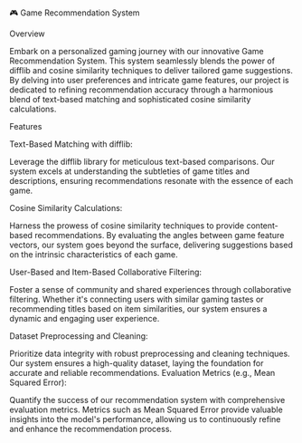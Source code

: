 🎮 Game Recommendation System

Overview

Embark on a personalized gaming journey with our innovative Game Recommendation System. This system seamlessly blends the power of difflib and cosine similarity techniques to deliver tailored game suggestions. By delving into user preferences and intricate game features, our project is dedicated to refining recommendation accuracy through a harmonious blend of text-based matching and sophisticated cosine similarity calculations.

Features

Text-Based Matching with difflib:

Leverage the difflib library for meticulous text-based comparisons. Our system excels at understanding the subtleties of game titles and descriptions, ensuring recommendations resonate with the essence of each game.

Cosine Similarity Calculations:

Harness the prowess of cosine similarity techniques to provide content-based recommendations. By evaluating the angles between game feature vectors, our system goes beyond the surface, delivering suggestions based on the intrinsic characteristics of each game.

User-Based and Item-Based Collaborative Filtering:

Foster a sense of community and shared experiences through collaborative filtering. Whether it's connecting users with similar gaming tastes or recommending titles based on item similarities, our system ensures a dynamic and engaging user experience.

Dataset Preprocessing and Cleaning:

Prioritize data integrity with robust preprocessing and cleaning techniques. Our system ensures a high-quality dataset, laying the foundation for accurate and reliable recommendations.
Evaluation Metrics (e.g., Mean Squared Error):

Quantify the success of our recommendation system with comprehensive evaluation metrics. Metrics such as Mean Squared Error provide valuable insights into the model's performance, allowing us to continuously refine and enhance the recommendation process.


